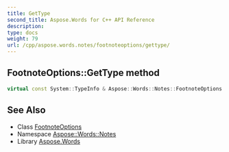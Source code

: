```yaml
---
title: GetType
second_title: Aspose.Words for C++ API Reference
description: 
type: docs
weight: 79
url: /cpp/aspose.words.notes/footnoteoptions/gettype/
---
```

## FootnoteOptions::GetType method




```cpp
virtual const System::TypeInfo & Aspose::Words::Notes::FootnoteOptions::GetType() const override
```

## See Also

* Class [FootnoteOptions](../)
* Namespace [Aspose::Words::Notes](../../)
* Library [Aspose.Words](../../../)
